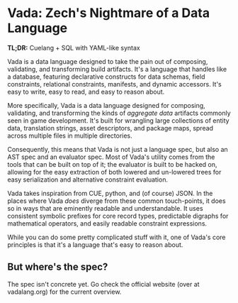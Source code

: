 # Vada: Zech's Nightmare of a Data Language

**TL;DR:** Cuelang + SQL with YAML-like syntax

Vada is a data language designed to take the pain out of composing, validating, and transforming build artifacts. It's a language that handles like a database, featuring declarative constructs for data schemas, field constraints, relational constraints, manifests, and dynamic accessors. It's easy to write, easy to read, and easy to reason about.

More specifically, Vada is a data language designed for composing, validating, and transforming the kinds of *aggregate data* artifacts commonly seen in game development. It's built for wrangling large collections of entity data, translation strings, asset descriptors, and package maps, spread across multiple files in multiple directories. 

Consequently, this means that Vada is not just a language spec, but also an AST spec and an evaluator spec. Most of Vada's utility comes from the tools that can be built on top of it; the evaluator is built to be hacked on, allowing for the easy extraction of both lowered and un-lowered trees for easy serialization and alternative constraint evaluation.

Vada takes inspiration from CUE, python, and (of course) JSON. In the places where Vada _does_ diverge from these common touch-points, it does so in ways that are eminently readable and understandable. It uses consistent symbolic prefixes for core record types, predictable digraphs for mathematical operators, and easily readable constraint expressions. 

While you can do some pretty complicated stuff with it, one of Vada's core principles is that it's a language that's easy to reason about.

## But where's the spec?

The spec isn't concrete yet. Go check the official website (over at vadalang.org) for the current overview.